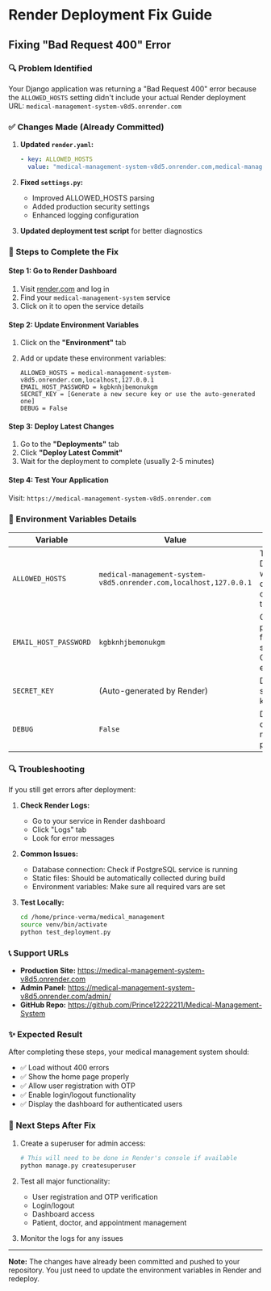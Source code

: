 # Render Deployment Fix Guide
## Fixing "Bad Request 400" Error

### 🔍 Problem Identified
Your Django application was returning a "Bad Request 400" error because the `ALLOWED_HOSTS` setting didn't include your actual Render deployment URL: `medical-management-system-v8d5.onrender.com`

### ✅ Changes Made (Already Committed)

1. **Updated `render.yaml`:**
   ```yaml
   - key: ALLOWED_HOSTS
     value: "medical-management-system-v8d5.onrender.com,medical-management-system.onrender.com,localhost,127.0.0.1"
   ```

2. **Fixed `settings.py`:**
   - Improved ALLOWED_HOSTS parsing
   - Added production security settings
   - Enhanced logging configuration

3. **Updated deployment test script** for better diagnostics

### 🚀 Steps to Complete the Fix

#### Step 1: Go to Render Dashboard
1. Visit [render.com](https://render.com) and log in
2. Find your `medical-management-system` service
3. Click on it to open the service details

#### Step 2: Update Environment Variables
1. Click on the **"Environment"** tab
2. Add or update these environment variables:

   ```
   ALLOWED_HOSTS = medical-management-system-v8d5.onrender.com,localhost,127.0.0.1
   EMAIL_HOST_PASSWORD = kgbknhjbemonukgm
   SECRET_KEY = [Generate a new secure key or use the auto-generated one]
   DEBUG = False
   ```

#### Step 3: Deploy Latest Changes
1. Go to the **"Deployments"** tab
2. Click **"Deploy Latest Commit"**
3. Wait for the deployment to complete (usually 2-5 minutes)

#### Step 4: Test Your Application
Visit: `https://medical-management-system-v8d5.onrender.com`

### 🔧 Environment Variables Details

| Variable | Value | Purpose |
|----------|-------|---------|
| `ALLOWED_HOSTS` | `medical-management-system-v8d5.onrender.com,localhost,127.0.0.1` | Tells Django which domains can serve the app |
| `EMAIL_HOST_PASSWORD` | `kgbknhjbemonukgm` | Gmail app password for sending OTP emails |
| `SECRET_KEY` | (Auto-generated by Render) | Django security key |
| `DEBUG` | `False` | Disables debug mode for production |

### 🔍 Troubleshooting

If you still get errors after deployment:

1. **Check Render Logs:**
   - Go to your service in Render dashboard
   - Click "Logs" tab
   - Look for error messages

2. **Common Issues:**
   - Database connection: Check if PostgreSQL service is running
   - Static files: Should be automatically collected during build
   - Environment variables: Make sure all required vars are set

3. **Test Locally:**
   ```bash
   cd /home/prince-verma/medical_management
   source venv/bin/activate
   python test_deployment.py
   ```

### 📞 Support URLs

- **Production Site:** https://medical-management-system-v8d5.onrender.com
- **Admin Panel:** https://medical-management-system-v8d5.onrender.com/admin/
- **GitHub Repo:** https://github.com/Prince12222211/Medical-Management-System

### ✨ Expected Result

After completing these steps, your medical management system should:
- ✅ Load without 400 errors
- ✅ Show the home page properly
- ✅ Allow user registration with OTP
- ✅ Enable login/logout functionality
- ✅ Display the dashboard for authenticated users

### 🎯 Next Steps After Fix

1. Create a superuser for admin access:
   ```bash
   # This will need to be done in Render's console if available
   python manage.py createsuperuser
   ```

2. Test all major functionality:
   - User registration and OTP verification
   - Login/logout
   - Dashboard access
   - Patient, doctor, and appointment management

3. Monitor the logs for any issues

---

**Note:** The changes have already been committed and pushed to your repository. You just need to update the environment variables in Render and redeploy.
